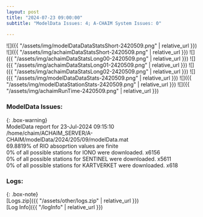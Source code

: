 ```yaml
---
layout: post
title: "2024-07-23 09:00:00"
subtitle: "ModelData Issues: 4; A-CHAIM System Issues: 0"

---
```


![]({{ "/assets/img/modelDataDataStatsShort-2420509.png" | relative_url }})
![]({{ "/assets/img/achaimDataStatsShort-2420509.png" | relative_url }})
![]({{ "/assets/img/achaimDataStatsLong00-2420509.png" | relative_url }})
![]({{ "/assets/img/achaimDataStatsLong01-2420509.png" | relative_url }})
![]({{ "/assets/img/achaimDataStatsLong02-2420509.png" | relative_url }})
![]({{ "/assets/img/modelDataDataStats-2420509.png" | relative_url }})
![]({{ "/assets/img/modelDataStationStats-2420509.png" | relative_url }})
![]({{ "/assets/img/achaimRunTime-2420509.png" | relative_url }})


### ModelData Issues:  
  
{: .box-warning}  
 ModelData report for 23-Jul-2024 09:15:10   
 /home/chaim/ACHAIM_SERVER/A-CHAIM/modelData/2024/205/09/modelData.mat   
 69.8819% of RIO absoprtion values are finite   
 0% of all possible stations for IONO were downloaded. x6156   
 0% of all possible stations for SENTINEL were downloaded. x5611   
 0% of all possible stations for KARTVERKET were downloaded. x618   
  


### Logs:  
  
{: .box-note}  
[Logs.zip]({{ "/assets/other/logs.zip" | relative_url }})  
[Log Info]({{ "/logInfo" | relative_url }})  
